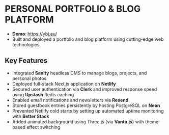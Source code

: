 # PERSONAL PORTFOLIO & BLOG PLATFORM
- **Demo**: https://ybj.au/
- Built and deployed a portfolio and blog platform using cutting-edge web technologies.
## Key Features
- Integrated **Sanity** headless CMS to manage blogs, projects, and personal photos
- Deployed full-stack Next.js application on **Netlify**
- Secured user authentication via **Clerk** and improved response speed using **Upstash** Redis caching
- Enabled email notifications and newsletters via **Resend**
- Stored guestbook entries persistently by hosting PostgreSQL on **Neon**
- Prevented Netlify cold starts by setting up automated uptime monitoring with **Better Stack**
- Added animated background using Three.js (via **Vanta.js**) with theme-based effect switching
